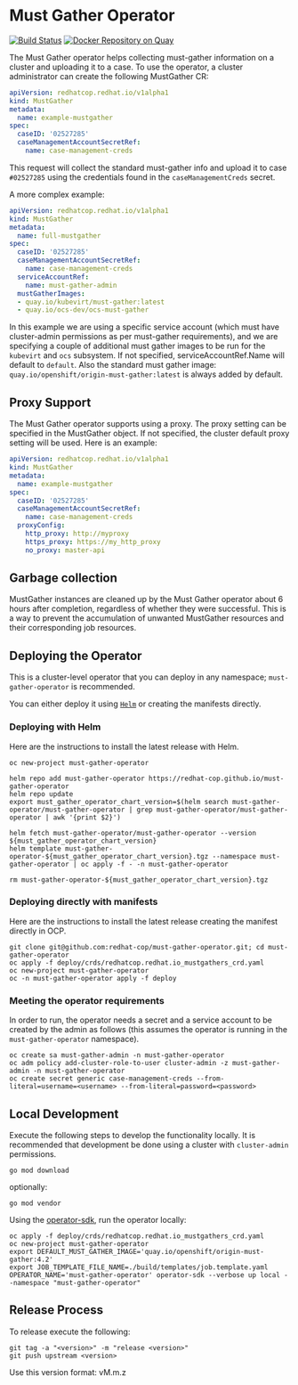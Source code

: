 # Must Gather Operator

[![Build Status](https://travis-ci.org/redhat-cop/must-gather-operator.svg?branch=master)](https://travis-ci.org/redhat-cop/must-gather-operator) [![Docker Repository on Quay](https://quay.io/repository/redhat-cop/must-gather-operator/status "Docker Repository on Quay")](https://quay.io/repository/redhat-cop/must-gather-operator)

The Must Gather operator helps collecting must-gather information on a cluster and uploading it to a case.
To use the operator, a cluster administrator can create the following MustGather CR:

```yaml
apiVersion: redhatcop.redhat.io/v1alpha1
kind: MustGather
metadata:
  name: example-mustgather
spec:
  caseID: '02527285'
  caseManagementAccountSecretRef:
    name: case-management-creds
```

This request will collect the standard must-gather info and upload it to case `#02527285` using the credentials found in the `caseManagementCreds` secret.

A more complex example:

```yaml
apiVersion: redhatcop.redhat.io/v1alpha1
kind: MustGather
metadata:
  name: full-mustgather
spec:
  caseID: '02527285'
  caseManagementAccountSecretRef:
    name: case-management-creds
  serviceAccountRef:
    name: must-gather-admin
  mustGatherImages:
  - quay.io/kubevirt/must-gather:latest
  - quay.io/ocs-dev/ocs-must-gather
```

In this example we are using a specific service account (which must have cluster-admin permissions as per must-gather requirements), and we are specifying a couple of additional must gather images to be run for the `kubevirt` and `ocs` subsystem. If not specified, serviceAccountRef.Name will default to `default`. Also the standard must gather image: `quay.io/openshift/origin-must-gather:latest` is always added by default.

## Proxy Support

The Must Gather operator supports using a proxy. The proxy setting can be specified in the MustGather object. If not specified, the cluster default proxy setting will be used. Here is an example:

```yaml
apiVersion: redhatcop.redhat.io/v1alpha1
kind: MustGather
metadata:
  name: example-mustgather
spec:
  caseID: '02527285'
  caseManagementAccountSecretRef:
    name: case-management-creds
  proxyConfig:
    http_proxy: http://myproxy
    https_proxy: https://my_http_proxy
    no_proxy: master-api  
```

## Garbage collection

MustGather instances are cleaned up by the Must Gather operator about 6 hours after completion, regardless of whether they were successful.
This is a way to prevent the accumulation of unwanted MustGather resources and their corresponding job resources.

## Deploying the Operator

This is a cluster-level operator that you can deploy in any namespace; `must-gather-operator` is recommended.

You can either deploy it using [`Helm`](https://helm.sh/) or creating the manifests directly.

### Deploying with Helm

Here are the instructions to install the latest release with Helm.

```shell
oc new-project must-gather-operator

helm repo add must-gather-operator https://redhat-cop.github.io/must-gather-operator
helm repo update
export must_gather_operator_chart_version=$(helm search must-gather-operator/must-gather-operator | grep must-gather-operator/must-gather-operator | awk '{print $2}')

helm fetch must-gather-operator/must-gather-operator --version ${must_gather_operator_chart_version}
helm template must-gather-operator-${must_gather_operator_chart_version}.tgz --namespace must-gather-operator | oc apply -f - -n must-gather-operator

rm must-gather-operator-${must_gather_operator_chart_version}.tgz
```

### Deploying directly with manifests

Here are the instructions to install the latest release creating the manifest directly in OCP.

```shell
git clone git@github.com:redhat-cop/must-gather-operator.git; cd must-gather-operator
oc apply -f deploy/crds/redhatcop.redhat.io_mustgathers_crd.yaml
oc new-project must-gather-operator
oc -n must-gather-operator apply -f deploy
```

### Meeting the operator requirements

In order to run, the operator needs a secret and a service account to be created by the admin as follows (this assumes the operator is running in the `must-gather-operator` namespace).

```shell
oc create sa must-gather-admin -n must-gather-operator
oc adm policy add-cluster-role-to-user cluster-admin -z must-gather-admin -n must-gather-operator
oc create secret generic case-management-creds --from-literal=username=<username> --from-literal=password=<password>
```

## Local Development

Execute the following steps to develop the functionality locally. It is recommended that development be done using a cluster with `cluster-admin` permissions.

```shell
go mod download
```

optionally:

```shell
go mod vendor
```

Using the [operator-sdk](https://github.com/operator-framework/operator-sdk), run the operator locally:

```shell
oc apply -f deploy/crds/redhatcop.redhat.io_mustgathers_crd.yaml
oc new-project must-gather-operator
export DEFAULT_MUST_GATHER_IMAGE='quay.io/openshift/origin-must-gather:4.2'
export JOB_TEMPLATE_FILE_NAME=./build/templates/job.template.yaml
OPERATOR_NAME='must-gather-operator' operator-sdk --verbose up local --namespace "must-gather-operator"
```

## Release Process

To release execute the following:

```shell
git tag -a "<version>" -m "release <version>"
git push upstream <version>
```

Use this version format: vM.m.z
